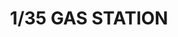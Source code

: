 ---
layout: product
title: "1/35 GAS STATION"
price: "1350" 
desc: "Maketa"
img_path: "/assets/img/AMIG8501.jpg"
brand: "N/A"
available: true
special_offer: true
new: false
soon: false
cat: "010000"
subcat: "011400"
subsubcat: "0N/A"
sifra: "AMIG8501"
---